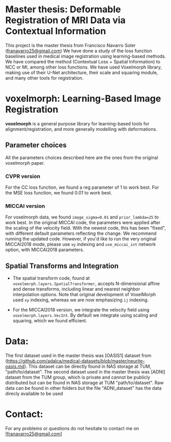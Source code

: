 # Master thesis: Deformable Registration of MRI Data via Contextual Information 
This project is the master thesis from Francisco Navarro Soler (franavarro25@gmail.com)
We have done a study of the loss function baselines used in medical image registration using learning-based methods. 
We have compared the method (Contextual Loss + Spatial Information) to NCC or MI, among other loss functions.
We have used Voxelmorph library, making use of their U-Net architecture, their scale and squaring module, and many other tools for registration. 



# voxelmorph: Learning-Based Image Registration  
**voxelmorph** is a general purpose library for learning-based tools for alignment/registration, and more generally modelling with deformations.


## Parameter choices
All the parameters choices described here are the ones from the original voxelmorph paper. 
### CVPR version
For the CC loss function, we found a reg parameter of 1 to work best. For the MSE loss function, we found 0.01 to work best.

### MICCAI version
For voxelmorph data, we found `image_sigma=0.01` and `prior_lambda=25` to work best.
In the original MICCAI code, the parameters were applied after the scaling of the velocity field. With the newest code, this has been "fixed", with different default parameters reflecting the change. We recommend running the updated code. However, if you'd like to run the very original MICCAI2018 mode, please use `xy` indexing and `use_miccai_int` network option, with MICCAI2018 parameters.

## Spatial Transforms and Integration
- The spatial transform code, found at `voxelmorph.layers.SpatialTransformer`, accepts N-dimensional affine and dense transforms, including linear and nearest neighbor interpolation options. Note that original development of VoxelMorph used `xy` indexing, whereas we are now emphasizing `ij` indexing.

- For the MICCAI2018 version, we integrate the velocity field using `voxelmorph.layers.VecInt`. By default we integrate using scaling and squaring, which we found efficient.




# Data:
The first dataset used in the master thesis was [OASIS1] dataset from (https://github.com/adalca/medical-datasets/blob/master/neurite-oasis.md). This dataset can be directly found in NAS storage at TUM, "path/to/dataset". 
The second dataset used in the master thesis was [ADNI] dataset from the TUM group, which is private and cannot be publicly distributed but can be found in NAS storage at TUM "path/to/dataset". Raw data can be found in other folders but the file "ADNI_dataset" has the data direcly available to be used


# Contact:
For any problems or questions do not hesitate to contact me on [franavarro25@gmail.com]
